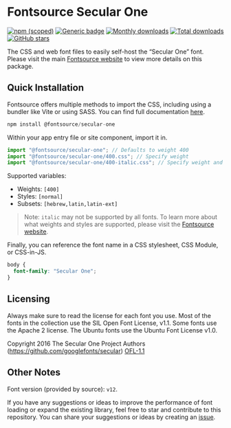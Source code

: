 # Fontsource Secular One

[![npm (scoped)](https://img.shields.io/npm/v/@fontsource/secular-one?color=brightgreen)](https://www.npmjs.com/package/@fontsource/secular-one) [![Generic badge](https://img.shields.io/badge/fontsource-passing-brightgreen)](https://github.com/fontsource/fontsource) [![Monthly downloads](https://badgen.net/npm/dm/@fontsource/secular-one)](https://github.com/fontsource/fontsource) [![Total downloads](https://badgen.net/npm/dt/@fontsource/secular-one)](https://github.com/fontsource/fontsource) [![GitHub stars](https://img.shields.io/github/stars/fontsource/fontsource.svg?style=social&label=Star)](https://github.com/fontsource/fontsource/stargazers)

The CSS and web font files to easily self-host the “Secular One” font. Please visit the main [Fontsource website](https://fontsource.org/fonts/secular-one) to view more details on this package.

## Quick Installation

Fontsource offers multiple methods to import the CSS, including using a bundler like Vite or using SASS. You can find full documentation [here](https://fontsource.org/docs/getting-started/introduction).

```javascript
npm install @fontsource/secular-one
```

Within your app entry file or site component, import it in.

```javascript
import "@fontsource/secular-one"; // Defaults to weight 400
import "@fontsource/secular-one/400.css"; // Specify weight
import "@fontsource/secular-one/400-italic.css"; // Specify weight and style
```

Supported variables:
- Weights: `[400]`
- Styles: `[normal]`
- Subsets: `[hebrew,latin,latin-ext]`

> Note: `italic` may not be supported by all fonts. To learn more about what weights and styles are supported, please visit the [Fontsource website](https://fontsource.org/fonts/secular-one).

Finally, you can reference the font name in a CSS stylesheet, CSS Module, or CSS-in-JS.

```css
body {
  font-family: "Secular One";
}
```

## Licensing
Always make sure to read the license for each font you use. Most of the fonts in the collection use the SIL Open Font License, v1.1. Some fonts use the Apache 2 license. The Ubuntu fonts use the Ubuntu Font License v1.0.

Copyright 2016 The Secular One Project Authors (https://github.com/googlefonts/secular)
[OFL-1.1](https://openfontlicense.org)

## Other Notes
Font version (provided by source): `v12`.

If you have any suggestions or ideas to improve the performance of font loading or expand the existing library, feel free to star and contribute to this repository. You can share your suggestions or ideas by creating an [issue](https://github.com/fontsource/fontsource/issues).